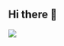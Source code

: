 ## Hi there 👋

<!--
**aitorr-mndz/aitorr-mndz** is a ✨ _special_ ✨ repository because its `README.md` (this file) appears on your GitHub profile.
g
Here are some ideas to get you started:

- 🔭 I’m currently working on ...
- 🌱 I’m currently learning ...
- 👯 I’m looking to collaborate on ...
- 🤔 I’m looking for help with ...
- 💬 Ask me about ...
- 📫 How to reach me: ...
- 😄 Pronouns: ...
- ⚡ Fun fact: ...
-->
![](https://komarev.com/ghpvc/?username=aitorr-mndz&style=flat-square)
